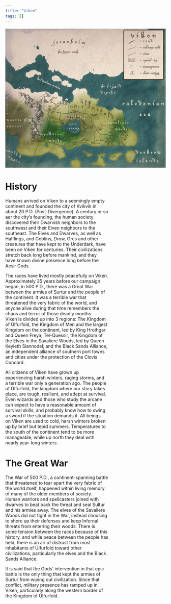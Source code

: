```yaml
---
title: "Viken"
tags: []
---
```


![Viken_Map](content/Places/Viken_Map.png)

# History

Humans arrived on Viken to a seemingly empty  
continent and founded the city of Kvikvik in  
about 20 P.D. (Post-Divergence). A century or so  
aer the cityʼs founding, the human society  
discovered their Dwarvish neighbors to the  
southwest and their Elven neighbors to the  
southeast. The Elves and Dwarves, as well as  
Halflings, and Goblins, Drow, Orcs and other  
creatures that have kept to the Underdark, have  
been on Viken for centuries. Their civilizations  
stretch back long before mankind, and they  
have known divine presence long before the  
Aesir Gods.  

The races have lived mostly peacefully on Viken.  
Approximately 35 years before our campaign  
began, in 500 P.D., there was a Great War  
between the armies of Surtur and the people of  
the continent. It was a terrible war that  
threatened the very fabric of the world, and  
anyone alive during that time remembers the  
chaos and terror of those deadly months.  
Viken is divided up into 3 regions: The Kingdom  
of Úlfurfold, the Kingdom of Men and the largest  
Kingdom on the continent, led by King Hrothgar  
and Queen Freya; Tel-Quessir, the Kingdom of  
the Elves in the Savaliere Woods, led by Queen  
Keyleth Siannodel; and the Black Sands Alliance,  
an independent alliance of southern port towns  
and cities under the protection of the Clovis  
Concord.  

All citizens of Viken have grown up  
experiencing harsh winters, raging storms, and  
a terrible war only a generation ago. The people  
of Úlfurfold, the kingdom where our story takes  
place, are tough, resilient, and adept at survival.  
Even wizards and those who study the arcane  
can expect to have a reasonable amount of  
survival skills, and probably know how to swing  
a sword if the situation demands it. All beings  
on Viken are used to cold, harsh winters broken  
up by brief but tepid summers. Temperatures to  
the south of the continent tend to be more  
manageable, while up north they deal with  
nearly year-long winters.

# The Great War

The War of 500 P.D., a continent-spanning battle  
that threatened to tear apart the very fabric of  
the world itself, happened within living memory  
of many of the older members of society.  
Human warriors and spellcasters joined with  
dwarves to beat back the threat and seal Sultur  
and his armies away. The elves of the Savaliere  
Woods did not fight in the War, instead choosing  
to shore up their defenses and keep Infernal  
threats from entering their woods. There is  
some tension between the races because of this  
history, and while peace between the people has  
held, there is an air of distrust from most  
inhabitants of Úlfurfold toward other  
civilizations, particularly the elves and the Black  
Sands Alliance.  

It is said that the Godsʼ intervention in that epic  
battle is the only thing that kept the armies of  
Surtur from wiping out civilization. Since that  
conflict, military presence has ramped up in  
Viken, particularly along the western border of  
the Kingdom of Úlfurfold.

